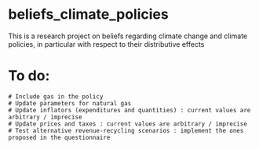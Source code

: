 # beliefs_climate_policies
This is a research project on beliefs regarding climate change and climate policies, in particular with respect to their distributive effects


# To do:
    # Include gas in the policy
    # Update parameters for natural gas
    # Update inflators (expenditures and quantities) : current values are arbitrary / imprecise
    # Update prices and taxes : current values are arbitrary / imprecise
    # Test alternative revenue-recycling scenarios : implement the ones proposed in the questionnaire
